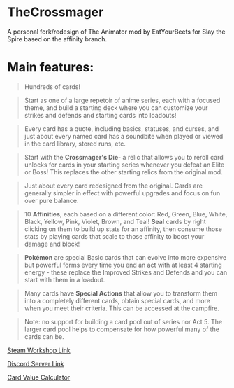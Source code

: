 # TheCrossmager
A personal fork/redesign of The Animator mod by EatYourBeets for Slay the Spire based on the affinity branch. 

# Main features:

>Hundreds of cards!

>Start as one of a large repetoir of anime series, each with a focused theme, and build a starting deck where you can customize your strikes and defends and starting cards into loadouts!

>Every card has a quote, including basics, statuses, and curses, and just about every named card has a soundbite when played or viewed in the card library, stored runs, etc.

>Start with the **Crossmager's Die**- a relic that allows you to reroll card unlocks for cards in your starting series whenever you defeat an Elite or Boss!  This replaces the other starting relics from the original mod.

>Just about every card redesigned from the original.  Cards are generally simpler in effect with powerful upgrades and focus on fun over pure balance.

>10 **Affinities**, each based on a different color: Red, Green, Blue, White, Black, Yellow, Pink, Violet, Brown, and Teal!  **Seal** cards by right clicking on them to build up stats for an affinity, then consume those stats by playing cards that scale to those affinity to boost your damage and block!

>**Pokémon** are special Basic cards that can evolve into more expensive but powerful forms every time you end an act with at least 4 starting energy - these replace the Improved Strikes and Defends and you can start with them in a loadout.

>Many cards have **Special Actions** that allow you to transform them into a completely different cards, obtain special cards, and more when you meet their criteria.  This can be accessed at the campfire.

>Note: no support for building a card pool out of series nor Act 5.  The larger card pool helps to compensate for how powerful many of the cards can be.


[Steam Workshop Link](https://steamcommunity.com/sharedfiles/filedetails/?id=1638308801)

[Discord Server Link](https://discord.gg/SmHMmJR)

[Card Value Calculator](https://eatyourbeets.github.io/STS-AnimatorMod-API/)
